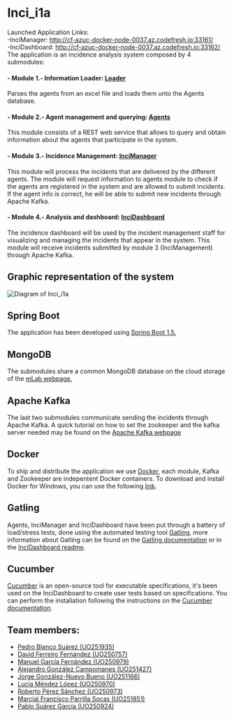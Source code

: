# Inci_i1a

Launched Application Links:  
   -InciManager: http://cf-azuc-docker-node-0037.az.codefresh.io:33161/  
   -InciDashboard: http://cf-azuc-docker-node-0037.az.codefresh.io:33162/  
The application is an incidence analysis system composed by 4 submodules:   

#### - Module 1.- Information Loader: [Loader](https://github.com/Arquisoft/Loader_i1a)  
   
   Parses the agents from an excel file and loads them unto the Agents database.  

#### - Module 2.- Agent management and querying: [Agents](https://github.com/Arquisoft/Agents_i1a)  

   This module consists of a REST web service that allows to query and obtain information about the agents that participate in the system.   
   
#### - Module 3.- Incidence Management: [InciManager](https://github.com/Arquisoft/InciManager_i1a)

   This module will process the incidents that are delivered by the different agents. The module will request information to agents module to check if the agents are registered in the system and are allowed to submit incidents. If the agent info is correct, he will be able to submit new incidents through Apache Kafka.  
   
#### - Module 4.- Analysis and dashboard: [InciDashboard](https://github.com/Arquisoft/InciDashboard_i1a)  

   The incidence dashboard will be used by the incident management staff for visualizing and managing the incidents that appear in the system. This module will receive incidents submitted by module 3 (InciManagement) through Apache Kafka.

## Graphic representation of the system

![Diagram of Inci_i1a](https://i.imgur.com/BPy28pi.png "Diagram of Inci_i1a")

## Spring Boot  

The application has been developed using [Spring Boot 1.5.](https://projects.spring.io/spring-boot/)  

## MongoDB  
The submodules share a common MongoDB database on the cloud storage of the [mLab webpage.](https://mlab.com/)  

## Apache Kafka  
The last two submodules communicate sending the incidents through Apache Kafka. A quick tutorial on how to set the zookeeper and the kafka server needed may be found on the [Apache Kafka webpage](https://kafka.apache.org/quickstart)  

## Docker  
To ship and distribute the application we use [Docker](https://www.docker.com/what-docker), each module, Kafka and Zookeeper are indepentent Docker containers. To download and install Docker for Windows, you can use the following [link](https://docs.docker.com/toolbox/toolbox_install_windows/).  

## Gatling  
Agents, InciManager and InciDashboard have been put through a battery of load/stress tests, done using the automated testing tool [Gatling](https://gatling.io/download/), more information about Gatling can be found on the [Gatling documentation](https://gatling.io/documentation/) or in the [InciDashboard readme](https://github.com/Arquisoft/InciDashboard_i1a).  

## Cucumber
[Cucumber](https://cucumber.io/) is an open-source tool for executable specifications, it's been used on the InciDashboard to create user tests based on specifications. You can perform the installation following the instructions on the [Cucumber documentation](https://docs.cucumber.io/installation/).  

## Team members:  
- [Pedro Blanco Suárez (UO251935)](https://github.com/pedrytus)  
- [David Ferreiro Fernández (UO250757)](https://github.com/rimorD)  
- [Manuel García Fernández (UO250979)](https://github.com/faltosu)  
- [Alejandro González Campomanes (UO251427)](https://github.com/alexgonzcampomanes)  
- [Jorge González-Nuevo Bueno (UO251166)](https://github.com/jorgegnb)
- [Lucia Méndez López (UO250970)](https://github.com/UO250970)  
- [Roberto Pérez Sánchez (UO250973)](https://github.com/robertops18)  
- [Marcial Francisco Parrilla Socas (UO251851)](https://github.com/marcialfps)  
- [Pablo Suárez García (UO250924)](https://github.com/PabloSuaGar)  
